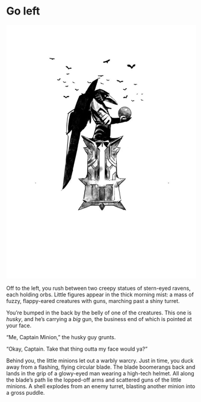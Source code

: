 # Go left



![](../../../../.gitbook/assets/orb-767x1024.jpg)

Off to the left, you rush between two creepy statues of stern-eyed ravens, each holding orbs. Little figures appear in the thick morning mist: a mass of fuzzy, flappy-eared creatures with guns, marching past a shiny turret.

You’re bumped in the back by the belly of one of the creatures. This one is _husky_, and he’s carrying a _big_ gun, the business end of which is pointed at your face.

“Me, Captain Minion,” the husky guy grunts.

“Okay, Captain. Take that thing outta my face would ya?”

Behind you, the little minions let out a warbly warcry. Just in time, you duck away from a flashing, flying circular blade. The blade boomerangs back and lands in the grip of a glowy-eyed man wearing a high-tech helmet. All along the blade’s path lie the lopped-off arms and scattered guns of the little minions. A shell explodes from an enemy turret, blasting another minion into a gross puddle.

